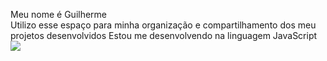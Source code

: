 Meu nome é Guilherme  
Utilizo esse espaço para minha organização e compartilhamento dos meu projetos desenvolvidos
Estou me desenvolvendo na linguagem JavaScript
![](https://media1.tenor.com/m/GC1REmS67RgAAAAC/hi-hello.gif)
